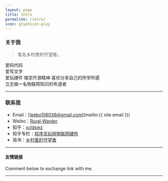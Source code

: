 ```yaml
---
layout: page
title: Intro
permalink: /intro/
icon: glyphicon-play
---
```


### 关于我

> 笔名乡村里的守望者。  

   爱码代码   
   爱写文字      
   爱玩硬件
   推崇开源精神
   喜欢分享自己的所学所感  
   立志做一名物联网知识的布道者
   

---

### 联系我

* Email：[leebo106036@gmail.com](mailto:{{ site.email }})
* Weibo：[Rural-Warder](http://weibo.com/u/5650708993/)
* 知乎：[xcldswz](https://www.zhihu.com/people/xcldswz)
* 知乎专栏：[程序员玩转物联网硬件](https://zhuanlan.zhihu.com/ioters)
* 简书：[乡村里的守望者](http://www.jianshu.com/users/e67611a6379b/)


---

#### 友情链接


Comment below to exchange link with me.  

---
